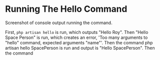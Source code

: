 # Running The Hello Command

Screenshot of console output running the command.

First, `php artisan hello` is run, which outputs "Hello Roy". Then "Hello Space Person" is run, which creates an error, 'Too many arguments to "hello" command, expected arguments "name"'. Then the command php artisan hello SpacePerson is run and output is "Hello SpacePerson". Then the command
